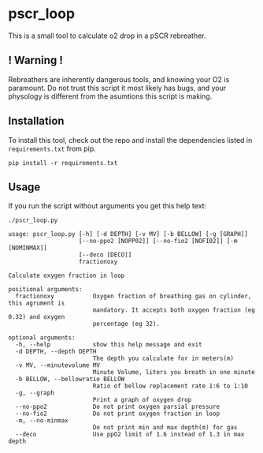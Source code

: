 # pscr_loop

This is a small tool to calculate o2 drop in a pSCR rebreather.

## ! Warning !
Rebreathers are inherently dangerous tools, and knowing your O2 is paramount.
Do not trust this script it most likely has bugs, and your physology is different
from the asumtions this script is making.

## Installation
To install this tool, check out the repo and install the dependencies listed in `requirements.txt` from pip.

  `pip install -r requirements.txt`

## Usage
If you run the script without arguments you get this help text:
```
./pscr_loop.py

usage: pscr_loop.py [-h] [-d DEPTH] [-v MV] [-b BELLOW] [-g [GRAPH]]
                    [--no-ppo2 [NOPP02]] [--no-fio2 [NOFI02]] [-m [NOMINMAX]]
                    [--deco [DECO]]
                    fractionoxy

Calculate oxygen fraction in loop

positional arguments:
  fractionoxy           Oxygen fraction of breathing gas on cylinder, this agrument is
                        mandatory. It accepts both oxygen fraction (eg 0.32) and oxygen
                        percentage (eg 32).

optional arguments:
  -h, --help            show this help message and exit
  -d DEPTH, --depth DEPTH
                        The depth you calculate for in meters(m)
  -v MV, --minutevolume MV
                        Minute Volume, liters you breath in one minute
  -b BELLOW, --bellowratio BELLOW
                        Ratio of bellow replacement rate 1:6 to 1:10
  -g, --graph
                        Print a graph of oxygen drop
  --no-ppo2             Do not print oxygen parsial pressure
  --no-fio2             Do not print oxygen fraction in loop
  -m, --no-minmax
                        Do not print min and max depth(m) for gas
  --deco                Use ppO2 limit of 1.6 instead of 1.3 in max depth
```
